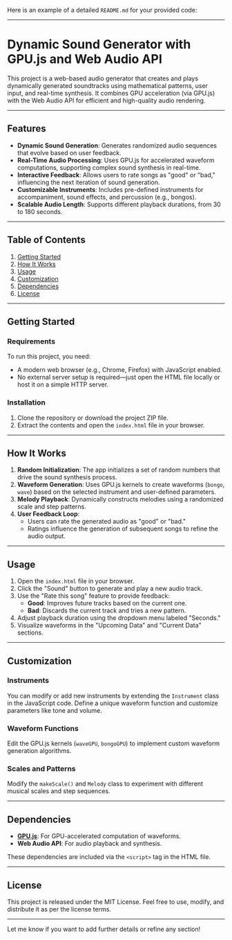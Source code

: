 

Here is an example of a detailed `README.md` for your provided code:

---

# Dynamic Sound Generator with GPU.js and Web Audio API

This project is a web-based audio generator that creates and plays dynamically generated soundtracks using mathematical patterns, user input, and real-time synthesis. It combines GPU acceleration (via GPU.js) with the Web Audio API for efficient and high-quality audio rendering.

---

## Features

- **Dynamic Sound Generation**: Generates randomized audio sequences that evolve based on user feedback.
- **Real-Time Audio Processing**: Uses GPU.js for accelerated waveform computations, supporting complex sound synthesis in real-time.
- **Interactive Feedback**: Allows users to rate songs as "good" or "bad," influencing the next iteration of sound generation.
- **Customizable Instruments**: Includes pre-defined instruments for accompaniment, sound effects, and percussion (e.g., bongos).
- **Scalable Audio Length**: Supports different playback durations, from 30 to 180 seconds.

---

## Table of Contents

1. [Getting Started](#getting-started)
2. [How It Works](#how-it-works)
3. [Usage](#usage)
4. [Customization](#customization)
5. [Dependencies](#dependencies)
6. [License](#license)

---

## Getting Started

### Requirements

To run this project, you need:

- A modern web browser (e.g., Chrome, Firefox) with JavaScript enabled.
- No external server setup is required—just open the HTML file locally or host it on a simple HTTP server.

### Installation

1. Clone the repository or download the project ZIP file.
2. Extract the contents and open the `index.html` file in your browser.

---

## How It Works

1. **Random Initialization**: The app initializes a set of random numbers that drive the sound synthesis process.
2. **Waveform Generation**: Uses GPU.js kernels to create waveforms (`bongo`, `wave`) based on the selected instrument and user-defined parameters.
3. **Melody Playback**: Dynamically constructs melodies using a randomized scale and step patterns.
4. **User Feedback Loop**:
   - Users can rate the generated audio as "good" or "bad."
   - Ratings influence the generation of subsequent songs to refine the audio output.

---

## Usage

1. Open the `index.html` file in your browser.
2. Click the "Sound" button to generate and play a new audio track.
3. Use the "Rate this song" feature to provide feedback:
   - **Good**: Improves future tracks based on the current one.
   - **Bad**: Discards the current track and tries a new pattern.
4. Adjust playback duration using the dropdown menu labeled "Seconds."
5. Visualize waveforms in the "Upcoming Data" and "Current Data" sections.

---

## Customization

### Instruments

You can modify or add new instruments by extending the `Instrument` class in the JavaScript code. Define a unique waveform function and customize parameters like tone and volume.

### Waveform Functions

Edit the GPU.js kernels (`waveGPU`, `bongoGPU`) to implement custom waveform generation algorithms.

### Scales and Patterns

Modify the `makeScale()` and `Melody` class to experiment with different musical scales and step sequences.

---

## Dependencies

- **[GPU.js](https://gpu.rocks/)**: For GPU-accelerated computation of waveforms.
- **Web Audio API**: For audio playback and synthesis.

These dependencies are included via the `<script>` tag in the HTML file.

---

## License

This project is released under the MIT License. Feel free to use, modify, and distribute it as per the license terms.

---

Let me know if you want to add further details or refine any section!
